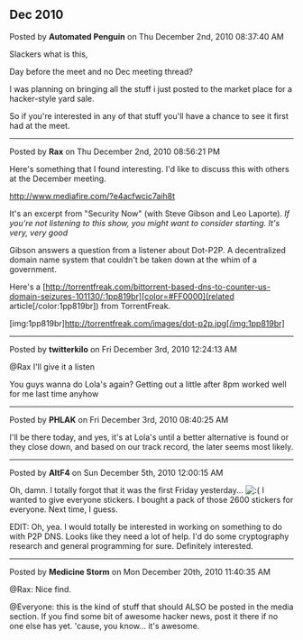 ## Dec 2010
Posted by **Automated Penguin** on Thu December 2nd, 2010 08:37:40 AM

Slackers what is this,

Day before the meet and no Dec meeting thread?

I was planning on bringing all the stuff i just posted to the market place for a hacker-style yard sale.

So if you're interested in any of that stuff you'll have a chance to see it first had at the meet.

--------------------------------------------------------------------------------

Posted by **Rax** on Thu December 2nd, 2010 08:56:21 PM

Here's something that I found interesting. I'd like to discuss this with others at the December meeting.

<!-- m --><a class="postlink" href="http://www.mediafire.com/?e4acfwcic7aih8t">http://www.mediafire.com/?e4acfwcic7aih8t</a><!-- m -->

It's an excerpt from "Security Now" (with Steve Gibson and Leo Laporte).  _If you're not listening to this show, you might want to consider starting. It's very, very good_

Gibson answers a question from a listener about Dot-P2P. A decentralized domain name system that couldn't be taken down at the whim of a government.

Here's a [http://torrentfreak.com/bittorrent-based-dns-to-counter-us-domain-seizures-101130/:1pp819br][color=#FF0000](related article[/color:1pp819br]) from TorrentFreak.

[img:1pp819br]http://torrentfreak.com/images/dot-p2p.jpg[/img:1pp819br]

--------------------------------------------------------------------------------

Posted by **twitterkilo** on Fri December 3rd, 2010 12:24:13 AM

@Rax I'll give it a listen

You guys wanna do Lola's again? Getting out a little after 8pm worked well for me last time anyhow

--------------------------------------------------------------------------------

Posted by **PHLAK** on Fri December 3rd, 2010 08:40:25 AM

I'll be there today, and yes, it's at Lola's until a better alternative is found or they close down, and based on our track record, the later seems most likely.

--------------------------------------------------------------------------------

Posted by **AltF4** on Sun December 5th, 2010 12:00:15 AM

Oh, damn. I totally forgot that it was the first Friday yesterday... <!-- s:( --><img src="{SMILIES_PATH}/icon_e_sad.gif" alt=":(" title="Sad" /><!-- s:( --> I wanted to give everyone stickers. I bought a pack of those 2600 stickers for everyone. Next time, I guess.

EDIT: Oh, yea. I would totally be interested in working on something to do with P2P DNS. Looks like they need a lot of help. I'd do some cryptography research and general programming for sure. Definitely interested.

--------------------------------------------------------------------------------

Posted by **Medicine Storm** on Mon December 20th, 2010 11:40:35 AM

@Rax: Nice find.

@Everyone: this is the kind of stuff that should ALSO be posted in the media section. If you find some bit of awesome hacker news, post it there if no one else has yet. 'cause, you know... it's awesome.
